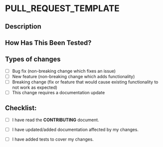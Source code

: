 # PULL\_REQUEST\_TEMPLATE

## Description

## How Has This Been Tested?

## Types of changes

* [ ] Bug fix \(non-breaking change which fixes an issue\)
* [ ] New feature \(non-breaking change which adds functionality\)
* [ ] Breaking change \(fix or feature that would cause existing functionality to not work as expected\)
* [ ] This change requires a documentation update

## Checklist:

* [ ] I have read the **CONTRIBUTING** document.
* [ ] I have updated/added documentation affected by my changes.
* [ ] I have added tests to cover my changes.

